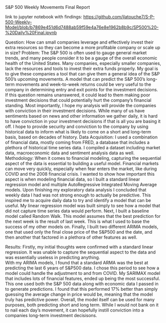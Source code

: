 
S&P 500 Weekly Movements Final Report


link to jupyter notebook with findings: https://github.com/jlatouche7/S-P-500-Weekly-Model/blob/b7869e451d6d7488ab59f59e4a76e8e1962b8b9c/SP500%20-%20Daily%20Final.ipynb

Question: How can small companies leverage and effectively invest their extra resources so they can become a more profitable company or scale up in size?
Problem: The S&P 500 is often used to gauge general market trends, and many people consider it to be a gauge of the overall economic health of the United States. Many companies, especially smaller companies, lack the resources and tools to invest their extra funds properly. My goal is to give these companies a tool that can give them a general idea of the S&P 500’s upcoming movements. A model that can predict the S&P 500’s long-term movements and week-to-week returns could be very useful to the company in determining entry and exit points for the investment decisions. If this question remains unanswered, it could lead to them making poor investment decisions that could potentially hurt the company’s financial standing. Most importantly, I hope my analysis will provide the companies with conviction in their investment decisions. While many of us have sentiments based on news and other information we gather daily, it is hard to have conviction in your investment decisions if that is all you are basing it off. I hope to provide security and conviction to the company by using historical data to inform what is likely to come on a short and long-term basis, based on decades of history.
Data Acquisition:  I used a combination of financial data, mostly coming from FRED, a database that includes a plethora of historical time series data. I compiled a dataset including market data, macroeconomic data and sentiment analysis data as well.
Methodology: When it comes to financial modeling, capturing the sequential aspect of the data is essential to building a useful model. Financial markets can move very quickly, especially when fear enters the market, like during COVID and the 2008 financial crisis. I wanted to show how important this aspect is when modeling financial data, so I built a standard linear regression model and multiple AutoRegressive Integrated Moving Average models. Upon finishing my exploratory data analysis I concluded that weekly data I had was not strong enough to actually be predictive. This inspired me to acquire daily data to try and identify a model that can be useful.
My linear regression model was built simply to see how a model that did not capture time series data would perform. Next, I built a baseline model called Random Walk. This model assumes that the best prediction for the next week is the result of last week. This is what I used to base the success of my other models on. Finally, I built two different ARIMA models, one that used only the final close price of the S&P500 and the date, and then another that factored in a plethora of other features as well.

Results:
Firstly, my initial thoughts were confirmed with a standard linear regression. It was unable to capture the sequential aspect to the data and was essentially useless in predicting anything.  
With my ARIMA models, I found that a standard ARMA was the best at predicting the last 6 years of S&P500 data. I chose this period to see how a model could handle the adjustment to and from COVID. My SARIMAX model that includes lots of financial features, ended up being the most successful. This one used both the S&P 500 data along with economic data I passed in to generate predictions. I found that this performed 17% better than simply guessing the average change in price would be, meaning that the model truly has predictive power. Overall, the model itself can be used for many purposes, both predicting short and long term. While I would not bank on it to nail each day’s movement, it can hopefully instill conviction into a companies long-term investment decisisons.

